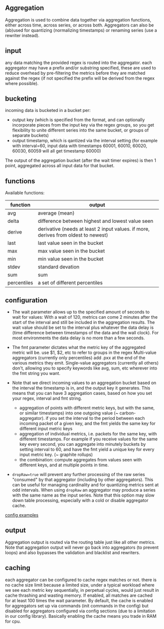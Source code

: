 
Aggregation
-----------

Aggregation is used to combine data together via aggregation functions, either across time, across series, or across both.
Aggregators can also be (ab)used for quantizing (normalizing timestamps) or renaming series (use a rewriter instead).

## input

any data matching the provided regex is routed into the aggregator.
each aggregator may have a prefix and/or substring specified, these are used to reduce overhead by pre-filtering the metrics before they are matched against the regex (if not specified the prefix will be derived from the regex where possible).

## bucketing

incoming data is bucketed in a bucket per:
* output key (which is specified from the format, and can optionally incorporate pieces from the input key via the regex groups,
  so you get flexibility to unite different series into the same bucket, or groups of separate buckets)
* output timestamp, which is qantized via the interval setting
  (for example with interval=60, input data with timestamps 60001, 60010, 60020, 60030, 60059 will all get timestamp 60000)

The output of the aggregation bucket (after the wait timer expires) is then 1 point, aggregated across all input data for that bucket.

## functions

Available functions: 

function       | output
---------------|----------------------------------------------
avg            | average (mean)
delta          | difference between highest and lowest value seen
derive         | derivative (needs at least 2 input values. if more, derives from oldest to newest)
last           | last value seen in the bucket
max            | max value seen in the bucket
min            | min value seen in the bucket
stdev          | standard devation
sum            | sum
percentiles    | a set of different percentiles

## configuration


* The wait parameter allows up to the specified amount of seconds to wait for values:
With a wait of 120, metrics can come 2 minutes after the start of the interval and still be included in the aggregation results.  The wait value should be set to the interval plus whatever the data delay is (time difference between timestamps of the data and the wall clock). For most environments the data delay is no more than a few seconds.
* The fmt parameter dictates what the metric key of the aggregated metric will be.  use $1, $2, etc to refer to groups in the regex
  Multi-value aggregators (currently only percentiles) add .pxx at the end of the various metrics they emit.
  Single-value aggregators (currently all others) don't, allowing you to specify keywords like avg, sum, etc wherever into the fmt string you want.
* Note that we direct incoming values to an aggregation bucket based on the interval the timestamp is in, and the output key it generates.
  This means that you can have 3 aggregation cases, based on how you set your regex, interval and fmt string.
  - aggregation of points with different metric keys, but with the same, or similar timestamps) into one outgoing value (~ carbon-aggregator).
    if you set the interval to the period between each incoming packet of a given key, and the fmt yields the same key for different input metric keys
  - aggregation of individual metrics, i.e. packets for the same key, with different timestamps.  For example if you receive values for the same key every second, you can aggregate into minutely buckets by setting interval to 60, and have the fmt yield a unique key for every input metric key.  (~ graphite rollups)
  - the combination: compute aggregates from values seen with different keys, and at multiple points in time.

* `dropRaw=true` will prevent any further processing of the raw series "consumed" by that aggregator (including by other aggregators).  This can be useful for managing cardinality and for quantizing metrics sent at odd intervals.  When using `dropRaw` an aggregator may produce a series with the same name as the input series. Note that this option may slow down table processing, especially with a cold or disable aggregator cache.

[config examples](https://github.com/graphite-ng/carbon-relay-ng/blob/master/docs/config.md#aggregators)

## output

Aggregation output is routed via the routing table just like all other metrics.
Note that aggregation output will never go back into aggregators (to prevent loops) and also bypasses the validation and blacklist and rewriters.

## caching

each aggregator can be configured to cache regex matches or not. there is no cache size limit because a limited size, under a typical workload where we see each metric key sequentially, in perpetual cycles, would just result in cache thrashing and wasting memory. If enabled, all matches are cached for at least 100 times the wait parameter. By default, the cache is enabled for aggregators set up via commands (init commands in the config) but disabled for aggregators configured via config sections (due to a limitation in our config library).  Basically enabling the cache means you trade in RAM for cpu.


